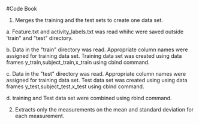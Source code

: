 #Code Book
    
    
1. Merges the training and the test sets to create one data set.

a. Feature.txt and activity_labels.txt was read whihc were saved outside 'train" and "test" directory.

b.  Data in the "train" directory was read. Appropriate column names were assigned for training data set. Training data set     was created using data frames y_train,subject_train,x_train using cbind command.

c. Data in the "test" directory was read. Appropriate column names were assigned for training data set. Test data set was      created using using data frames y_test,subject_test,x_test using cbind command. 

d. training and Test data set were combined using rbind command.

2. Extracts only the measurements on the mean and standard deviation for each measurement. 

    
    
  
